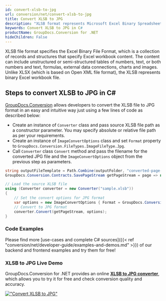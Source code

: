 ```yaml
---
id: convert-xlsb-to-jpg
url: conversion/net/convert-xlsb-to-jpg
title: Convert XLSB to JPG
description: "XLSB format represents Microsoft Excel Binary Spreadsheet File with .xlsb extension. Learn how to convert XLSB to JPG file programmatically in C# language using GroupDocs.Conversion for .NET library."
keywords: Convert XLSB to JPG in C#
productName: GroupDocs.Conversion for .NET
hideChildren: False
---
```


XLSB file format specifies the Excel Binary File Format, which is a collection of records and structures that specify Excel workbook content. The content can include unstructured or semi-structured tables of numbers, text, or both numbers and text, formulas, external data connections, charts and images. Unlike XLSX (which is based on Open XML file format), the XLSB represents binary Excel workbook file.

## Steps to convert XLSB to JPG in C#

[GroupDocs.Conversion](https://products.groupdocs.com/conversion/net) allows developers to convert the XLSB file to JPG format in an easy and intuitive way just using a few lines of code as described below:

* Create an instance of `Converter` class and pass source XLSB file path as a constructor parameter. You may specify absolute or relative file path as per your requirements. 
* Create an instance of `ImageConvertOptions` class and set `Format` property to `GroupDocs.Conversion.FileTypes.ImageFileType.Jpg`.
* Call `Converter` class `Convert` method and pass the filename for the converted JPG file and the `ImageConvertOptions` object from the previous step as parameters.

```csharp
string outputFileTemplate = Path.Combine(outputFolder, "converted-page-{0}.jpg");
GroupDocs.Conversion.Contracts.SavePageStream getPageStream = page => new FileStream(string.Format(outputFileTemplate, page), FileMode.Create);

// Load the source XLSB file
using (Converter converter = new Converter("sample.xlsb"))
{
    // Set the convert options for JPG format
    var options = new ImageConvertOptions { Format = GroupDocs.Conversion.FileTypes.ImageFileType.Jpg };   
    // Convert to JPG format
    converter.Convert(getPageStream, options);
}
```

### Code Examples

Please find more [use-cases and complete C# sources]({{< ref "conversion/net/developer-guide/examples-and-demos.md" >}}) of our backend and frontend examples and try them for free!

### XLSB to JPG Live Demo

GroupDocs.Conversion for .NET provides an online [**XLSB to JPG converter**](https://products.groupdocs.app/conversion/xlsb-to-jpg), which allows you to try it for free and check conversion quality and accuracy.

[!["Convert XLSB to JPG"](conversion/net/images/convert-to-jpg/convert-xlsb-to-jpg.png)](https://products.groupdocs.app/conversion/xlsb-to-jpg)